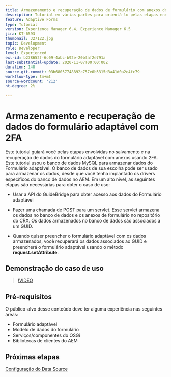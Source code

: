 ```yaml
---
title: Armazenamento e recuperação de dados de formulário com anexos do banco de dados MySQL
description: Tutorial em várias partes para orientá-lo pelas etapas envolvidas no armazenamento e na recuperação de dados de formulário com anexos
feature: Adaptive Forms
type: Tutorial
version: Experience Manager 6.4, Experience Manager 6.5
jira: KT-6593
thumbnail: 327122.jpg
topic: Development
role: Developer
level: Experienced
exl-id: b278652f-6c09-4abc-b92e-20bfaf2e791a
last-substantial-update: 2020-11-07T00:00:00Z
duration: 148
source-git-commit: 03b68057748892c757e0b5315d3a41d0a2e4fc79
workflow-type: tm+mt
source-wordcount: '212'
ht-degree: 2%

---
```


# Armazenamento e recuperação de dados do formulário adaptável com 2FA

Este tutorial guiará você pelas etapas envolvidas no salvamento e na recuperação de dados do formulário adaptável com anexos usando 2FA. Este tutorial usou o banco de dados MySQL para armazenar dados do Formulário adaptável. O banco de dados de sua escolha pode ser usado para armazenar os dados, desde que você tenha implantado os drivers específicos do banco de dados no AEM. Em um alto nível, as seguintes etapas são necessárias para obter o caso de uso:

* Usar a API do GuideBridge para obter acesso aos dados do Formulário adaptável

* Fazer uma chamada de POST para um servlet. Esse servlet armazena os dados no banco de dados e os anexos de formulário no repositório do CRX. Os dados armazenados no banco de dados são associados a um GUID.

* Quando quiser preencher o formulário adaptável com os dados armazenados, você recuperará os dados associados ao GUID e preencherá o formulário adaptável usando o método **request.setAttribute**.

## Demonstração do caso de uso

>[!VIDEO](https://video.tv.adobe.com/v/346933?quality=12&learn=on&captions=por_br)

## Pré-requisitos

O público-alvo desse conteúdo deve ter alguma experiência nas seguintes áreas:

* Formulário adaptável
* Modelo de dados do formulário
* Serviços/componentes do OSGi
* Bibliotecas de clientes do AEM


## Próximas etapas

[Configuração do Data Source](./configure-data-source.md)